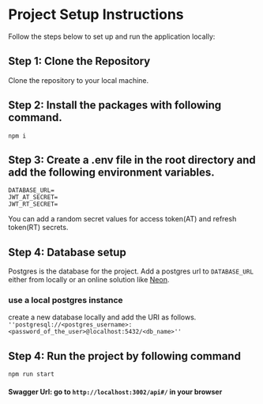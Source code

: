 # Project Setup Instructions

Follow the steps below to set up and run the application locally:

## Step 1: Clone the Repository

Clone the repository to your local machine.

## Step 2: Install the packages with following command.

```npm i```


## Step 3: Create a .env file in the root directory and add the following environment variables.

```
DATABASE_URL=
JWT_AT_SECRET=
JWT_RT_SECRET=
```
You can add a random secret values for access token(AT) and refresh token(RT) secrets. 

## Step 4: Database setup

Postgres is the database for the project. 
Add a postgres url to ```DATABASE_URL``` either from locally or an online solution like [Neon](https://neon.tech/).

### use a local postgres instance
create a new database locally and add the URI as follows.<br>
```''postgresql://<postgres_username>:<password_of_the_user>@localhost:5432/<db_name>''```

## Step 4: Run the project by following command

```npm run start```

#### Swagger Url: go to ```http://localhost:3002/api#/``` in your browser
